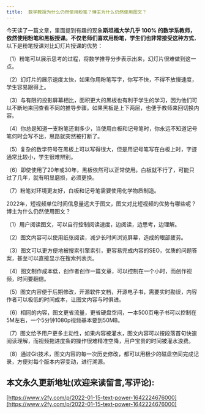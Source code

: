 ```yaml
---
title:  数学教授为什么仍然使用粉笔？博主为什么仍然使用图文？
---
```



今天读了一篇文章，里面提到有趣的现象**斯坦福大学几乎 100% 的数学系教师，依然使用粉笔和黑板授课。不仅老师们喜欢用粉笔，学生们也非常接受这种方式**，以下是粉笔授课对比幻灯片授课的优势：

（1）粉笔可以展示思考的过程，将数学推导分步表示出来，幻灯片很难做到这一点。

（2）幻灯片的展示速度太快，如果你用粉笔写字，你写不快，不得不放慢速度，学生容易跟得上。

（3）与有限的投影屏幕相比，面积更大的黑板也有利于学生的学习，因为他们可以不断地来回查看不同的推导步骤。如果黑板是上下两层，也便于教师来回切换内容。

（4）你总是知道一支粉笔还剩多少，当使用白板和记号笔时，你永远不知道记号笔何时会写不出，思路就突然被打断了。

（5）复杂的数学符号在黑板上可以写得很大，但是用记号笔写在白板上时，字迹通常比较小，学生很难辨别。

（6）即使使用了20年或30年，黑板依然可以正常使用。白板就不行了，可能只过了几年，就有明显磨损，必须更换。

（7）粉笔对环境更友好，白板和记号笔需要使用化学物质制造。


2022年，短视频单位时间信息量远大于图文，图文对比短视频的优势有哪些呢？博主为什么仍然使用图文？

（1）用户阅读图文，可以自行控制阅读速度，边阅读，边思考，边理解。

（2）图文内容可以使用纸张阅读，减少长时间浏览屏幕，造成的眼部疲劳。

（3）图文可以更方便地被搜索引擎索引，更容易完成内容的SEO，优质的问题答案，甚至可以直接显示在搜索列表页。

（4）图文制作成本低，创作者创作一篇文章，可以控制在一个小时，而创作视频，时间要翻倍。

（5）图文内容便于后期修改，开源软件文档，开源电子书，需要实时勘误，内容作者可以极低的时间成本，让图文内容与时俱进。

（6）相同的内容，图文更省流量，更省硬盘空间，一本500页电子书可以控制在5M左右，一个5分钟1080p视频基本要到50MB。

（7）图文给予用户更多主动性，如果内容被灌水，图文内容可以按段落首句快速阅读理解，而视频拖进度条的操作很难精准空降，用户宝贵的时间被灌水浪费。

（8）通过Git技术，图文内容的每一次历史修改，都可以用极少的磁盘空间完成记录，方便对每个版本内容变动，进行溯源。



## 本文永久更新地址(欢迎来读留言,写评论):

[https://www.v2fy.com/p/2022-01-15-text-power-1642224676000](https://www.v2fy.com/p/2022-01-15-text-power-1642224676000)
